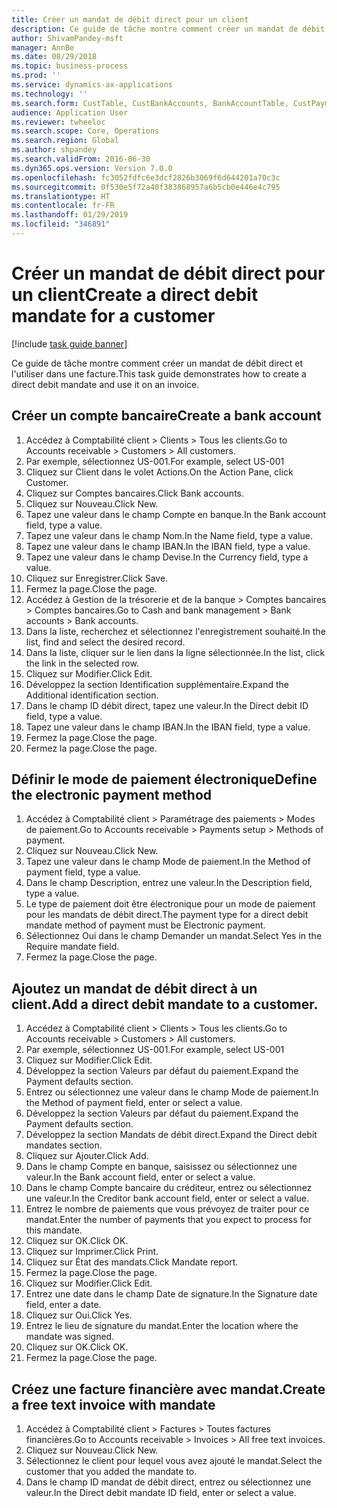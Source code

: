 ```yaml
---
title: Créer un mandat de débit direct pour un client
description: Ce guide de tâche montre comment créer un mandat de débit direct et l'utiliser dans une facture.
author: ShivamPandey-msft
manager: AnnBe
ms.date: 08/29/2018
ms.topic: business-process
ms.prod: ''
ms.service: dynamics-ax-applications
ms.technology: ''
ms.search.form: CustTable, CustBankAccounts, BankAccountTable, CustPaymMode, CustDirectDebitMandate, BankAccountTableLookUp, SrsReportViewerForm,  LogisticsAddressCityLookup, CustFreeInvoice, CustTableLookup
audience: Application User
ms.reviewer: twheeloc
ms.search.scope: Core, Operations
ms.search.region: Global
ms.author: shpandey
ms.search.validFrom: 2016-06-30
ms.dyn365.ops.version: Version 7.0.0
ms.openlocfilehash: fc3052fdfc6e3dcf2826b3069f6d644201a70c3c
ms.sourcegitcommit: 0f530e5f72a40f383868957a6b5cb0e446e4c795
ms.translationtype: HT
ms.contentlocale: fr-FR
ms.lasthandoff: 01/29/2019
ms.locfileid: "346891"
---
```

# <a name="create-a-direct-debit-mandate-for-a-customer"></a><span data-ttu-id="58045-103">Créer un mandat de débit direct pour un client</span><span class="sxs-lookup"><span data-stu-id="58045-103">Create a direct debit mandate for a customer</span></span>

[!include [task guide banner](../../includes/task-guide-banner.md)]

<span data-ttu-id="58045-104">Ce guide de tâche montre comment créer un mandat de débit direct et l'utiliser dans une facture.</span><span class="sxs-lookup"><span data-stu-id="58045-104">This task guide demonstrates how to create a direct debit mandate and use it on an invoice.</span></span>


## <a name="create-a-bank-account"></a><span data-ttu-id="58045-105">Créer un compte bancaire</span><span class="sxs-lookup"><span data-stu-id="58045-105">Create a bank account</span></span>
1. <span data-ttu-id="58045-106">Accédez à Comptabilité client > Clients > Tous les clients.</span><span class="sxs-lookup"><span data-stu-id="58045-106">Go to Accounts receivable > Customers > All customers.</span></span>
2. <span data-ttu-id="58045-107">Par exemple, sélectionnez US-001.</span><span class="sxs-lookup"><span data-stu-id="58045-107">For example, select US-001</span></span>
3. <span data-ttu-id="58045-108">Cliquez sur Client dans le volet Actions.</span><span class="sxs-lookup"><span data-stu-id="58045-108">On the Action Pane, click Customer.</span></span>
4. <span data-ttu-id="58045-109">Cliquez sur Comptes bancaires.</span><span class="sxs-lookup"><span data-stu-id="58045-109">Click Bank accounts.</span></span>
5. <span data-ttu-id="58045-110">Cliquez sur Nouveau.</span><span class="sxs-lookup"><span data-stu-id="58045-110">Click New.</span></span>
6. <span data-ttu-id="58045-111">Tapez une valeur dans le champ Compte en banque.</span><span class="sxs-lookup"><span data-stu-id="58045-111">In the Bank account field, type a value.</span></span>
7. <span data-ttu-id="58045-112">Tapez une valeur dans le champ Nom.</span><span class="sxs-lookup"><span data-stu-id="58045-112">In the Name field, type a value.</span></span>
8. <span data-ttu-id="58045-113">Tapez une valeur dans le champ IBAN.</span><span class="sxs-lookup"><span data-stu-id="58045-113">In the IBAN field, type a value.</span></span>
9. <span data-ttu-id="58045-114">Tapez une valeur dans le champ Devise.</span><span class="sxs-lookup"><span data-stu-id="58045-114">In the Currency field, type a value.</span></span>
10. <span data-ttu-id="58045-115">Cliquez sur Enregistrer.</span><span class="sxs-lookup"><span data-stu-id="58045-115">Click Save.</span></span>
11. <span data-ttu-id="58045-116">Fermez la page.</span><span class="sxs-lookup"><span data-stu-id="58045-116">Close the page.</span></span>
12. <span data-ttu-id="58045-117">Accédez à Gestion de la trésorerie et de la banque > Comptes bancaires > Comptes bancaires.</span><span class="sxs-lookup"><span data-stu-id="58045-117">Go to Cash and bank management > Bank accounts > Bank accounts.</span></span>
13. <span data-ttu-id="58045-118">Dans la liste, recherchez et sélectionnez l'enregistrement souhaité.</span><span class="sxs-lookup"><span data-stu-id="58045-118">In the list, find and select the desired record.</span></span>
14. <span data-ttu-id="58045-119">Dans la liste, cliquer sur le lien dans la ligne sélectionnée.</span><span class="sxs-lookup"><span data-stu-id="58045-119">In the list, click the link in the selected row.</span></span>
15. <span data-ttu-id="58045-120">Cliquez sur Modifier.</span><span class="sxs-lookup"><span data-stu-id="58045-120">Click Edit.</span></span>
16. <span data-ttu-id="58045-121">Développez la section Identification supplémentaire.</span><span class="sxs-lookup"><span data-stu-id="58045-121">Expand the Additional identification section.</span></span>
17. <span data-ttu-id="58045-122">Dans le champ ID débit direct, tapez une valeur.</span><span class="sxs-lookup"><span data-stu-id="58045-122">In the Direct debit ID field, type a value.</span></span>
18. <span data-ttu-id="58045-123">Tapez une valeur dans le champ IBAN.</span><span class="sxs-lookup"><span data-stu-id="58045-123">In the IBAN field, type a value.</span></span>
19. <span data-ttu-id="58045-124">Fermez la page.</span><span class="sxs-lookup"><span data-stu-id="58045-124">Close the page.</span></span>
20. <span data-ttu-id="58045-125">Fermez la page.</span><span class="sxs-lookup"><span data-stu-id="58045-125">Close the page.</span></span>

## <a name="define-the-electronic-payment-method"></a><span data-ttu-id="58045-126">Définir le mode de paiement électronique</span><span class="sxs-lookup"><span data-stu-id="58045-126">Define the electronic payment method</span></span>
1. <span data-ttu-id="58045-127">Accédez à Comptabilité client > Paramétrage des paiements > Modes de paiement.</span><span class="sxs-lookup"><span data-stu-id="58045-127">Go to Accounts receivable > Payments setup > Methods of payment.</span></span>
2. <span data-ttu-id="58045-128">Cliquez sur Nouveau.</span><span class="sxs-lookup"><span data-stu-id="58045-128">Click New.</span></span>
3. <span data-ttu-id="58045-129">Tapez une valeur dans le champ Mode de paiement.</span><span class="sxs-lookup"><span data-stu-id="58045-129">In the Method of payment field, type a value.</span></span>
4. <span data-ttu-id="58045-130">Dans le champ Description, entrez une valeur.</span><span class="sxs-lookup"><span data-stu-id="58045-130">In the Description field, type a value.</span></span>
5. <span data-ttu-id="58045-131">Le type de paiement doit être électronique pour un mode de paiement pour les mandats de débit direct.</span><span class="sxs-lookup"><span data-stu-id="58045-131">The payment type for a direct debit mandate method of payment must be Electronic payment.</span></span>
6. <span data-ttu-id="58045-132">Sélectionnez Oui dans le champ Demander un mandat.</span><span class="sxs-lookup"><span data-stu-id="58045-132">Select Yes in the Require mandate field.</span></span>
7. <span data-ttu-id="58045-133">Fermez la page.</span><span class="sxs-lookup"><span data-stu-id="58045-133">Close the page.</span></span>

## <a name="add-a-direct-debit-mandate-to-a-customer"></a><span data-ttu-id="58045-134">Ajoutez un mandat de débit direct à un client.</span><span class="sxs-lookup"><span data-stu-id="58045-134">Add a direct debit mandate to a customer.</span></span>
1. <span data-ttu-id="58045-135">Accédez à Comptabilité client > Clients > Tous les clients.</span><span class="sxs-lookup"><span data-stu-id="58045-135">Go to Accounts receivable > Customers > All customers.</span></span>
2. <span data-ttu-id="58045-136">Par exemple, sélectionnez US-001.</span><span class="sxs-lookup"><span data-stu-id="58045-136">For example, select US-001</span></span>
3. <span data-ttu-id="58045-137">Cliquez sur Modifier.</span><span class="sxs-lookup"><span data-stu-id="58045-137">Click Edit.</span></span>
4. <span data-ttu-id="58045-138">Développez la section Valeurs par défaut du paiement.</span><span class="sxs-lookup"><span data-stu-id="58045-138">Expand the Payment defaults section.</span></span>
5. <span data-ttu-id="58045-139">Entrez ou sélectionnez une valeur dans le champ Mode de paiement.</span><span class="sxs-lookup"><span data-stu-id="58045-139">In the Method of payment field, enter or select a value.</span></span>
6. <span data-ttu-id="58045-140">Développez la section Valeurs par défaut du paiement.</span><span class="sxs-lookup"><span data-stu-id="58045-140">Expand the Payment defaults section.</span></span>
7. <span data-ttu-id="58045-141">Développez la section Mandats de débit direct.</span><span class="sxs-lookup"><span data-stu-id="58045-141">Expand the Direct debit mandates section.</span></span>
8. <span data-ttu-id="58045-142">Cliquez sur Ajouter.</span><span class="sxs-lookup"><span data-stu-id="58045-142">Click Add.</span></span>
9. <span data-ttu-id="58045-143">Dans le champ Compte en banque, saisissez ou sélectionnez une valeur.</span><span class="sxs-lookup"><span data-stu-id="58045-143">In the Bank account field, enter or select a value.</span></span>
10. <span data-ttu-id="58045-144">Dans le champ Compte bancaire du créditeur, entrez ou sélectionnez une valeur.</span><span class="sxs-lookup"><span data-stu-id="58045-144">In the Creditor bank account field, enter or select a value.</span></span>
11. <span data-ttu-id="58045-145">Entrez le nombre de paiements que vous prévoyez de traiter pour ce mandat.</span><span class="sxs-lookup"><span data-stu-id="58045-145">Enter the number of payments that you expect to process for this mandate.</span></span>
12. <span data-ttu-id="58045-146">Cliquez sur OK.</span><span class="sxs-lookup"><span data-stu-id="58045-146">Click OK.</span></span>
13. <span data-ttu-id="58045-147">Cliquez sur Imprimer.</span><span class="sxs-lookup"><span data-stu-id="58045-147">Click Print.</span></span>
14. <span data-ttu-id="58045-148">Cliquez sur État des mandats.</span><span class="sxs-lookup"><span data-stu-id="58045-148">Click Mandate report.</span></span>
15. <span data-ttu-id="58045-149">Fermez la page.</span><span class="sxs-lookup"><span data-stu-id="58045-149">Close the page.</span></span>
16. <span data-ttu-id="58045-150">Cliquez sur Modifier.</span><span class="sxs-lookup"><span data-stu-id="58045-150">Click Edit.</span></span>
17. <span data-ttu-id="58045-151">Entrez une date dans le champ Date de signature.</span><span class="sxs-lookup"><span data-stu-id="58045-151">In the Signature date field, enter a date.</span></span>
18. <span data-ttu-id="58045-152">Cliquez sur Oui.</span><span class="sxs-lookup"><span data-stu-id="58045-152">Click Yes.</span></span>
19. <span data-ttu-id="58045-153">Entrez le lieu de signature du mandat.</span><span class="sxs-lookup"><span data-stu-id="58045-153">Enter the location where the mandate was signed.</span></span>
20. <span data-ttu-id="58045-154">Cliquez sur OK.</span><span class="sxs-lookup"><span data-stu-id="58045-154">Click OK.</span></span>
21. <span data-ttu-id="58045-155">Fermez la page.</span><span class="sxs-lookup"><span data-stu-id="58045-155">Close the page.</span></span>

## <a name="create-a-free-text-invoice-with-mandate"></a><span data-ttu-id="58045-156">Créez une facture financière avec mandat.</span><span class="sxs-lookup"><span data-stu-id="58045-156">Create a free text invoice with mandate</span></span>
1. <span data-ttu-id="58045-157">Accédez à Comptabilité client > Factures > Toutes factures financières.</span><span class="sxs-lookup"><span data-stu-id="58045-157">Go to Accounts receivable > Invoices > All free text invoices.</span></span>
2. <span data-ttu-id="58045-158">Cliquez sur Nouveau.</span><span class="sxs-lookup"><span data-stu-id="58045-158">Click New.</span></span>
3. <span data-ttu-id="58045-159">Sélectionnez le client pour lequel vous avez ajouté le mandat.</span><span class="sxs-lookup"><span data-stu-id="58045-159">Select the customer that you added the mandate to.</span></span>
4. <span data-ttu-id="58045-160">Dans le champ ID mandat de débit direct, entrez ou sélectionnez une valeur.</span><span class="sxs-lookup"><span data-stu-id="58045-160">In the Direct debit mandate ID field, enter or select a value.</span></span>


